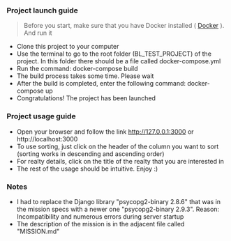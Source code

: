 ### Project launch guide

> Before you start, make sure that you have Docker installed ( [Docker](https://www.docker.com/) ). And run it

-   Clone this project to your computer
-   Use the terminal to go to the root folder (BL_TEST_PROJECT) of the project. In this folder there should be a file called docker-compose.yml
-   Run the command: docker-compose build
-   The build process takes some time. Please wait
-   After the build is completed, enter the following command: docker-compose up
-   Congratulations! The project has been launched

### Project usage guide

-   Open your browser and follow the link http://127.0.0.1:3000 or http://localhost:3000
-   To use sorting, just click on the header of the column you want to sort (sorting works in descending and ascending order)
-   For realty details, click on the title of the realty that you are interested in
-   The rest of the usage should be intuitive. Enjoy :)

### Notes

-   I had to replace the Django library "psycopg2-binary 2.8.6" that was in the mission specs with a newer one "psycopg2-binary 2.9.3". Reason: Incompatibility and numerous errors during server startup
-   The description of the mission is in the adjacent file called "MISSION.md"
